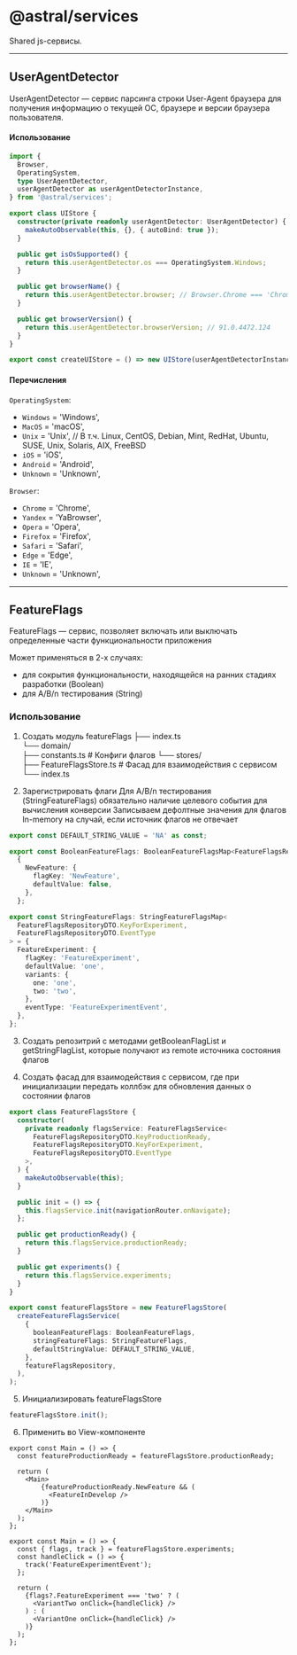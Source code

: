 # @astral/services

Shared js-сервисы.

----

## UserAgentDetector

UserAgentDetector — сервис парсинга строки User-Agent браузера для получения информацию о
текущей ОС, браузере и версии браузера пользователя.

#### Использование

```typescript
import { 
  Browser, 
  OperatingSystem, 
  type UserAgentDetector,
  userAgentDetector as userAgentDetectorInstance, 
} from '@astral/services';

export class UIStore {
  constructor(private readonly userAgentDetector: UserAgentDetector) {
    makeAutoObservable(this, {}, { autoBind: true });
  }

  public get isOsSupported() {
    return this.userAgentDetector.os === OperatingSystem.Windows;
  }

  public get browserName() {
    return this.userAgentDetector.browser; // Browser.Chrome === 'Chrome'
  }

  public get browserVersion() {
    return this.userAgentDetector.browserVersion; // 91.0.4472.124
  }
}

export const createUIStore = () => new UIStore(userAgentDetectorInstance);
```

#### Перечисления

`OperatingSystem`:
- `Windows` = 'Windows',
- `MacOS` = 'macOS',
- `Unix` = 'Unix', // В т.ч. Linux, CentOS, Debian, Mint, RedHat, Ubuntu, SUSE, Unix, Solaris, AIX, FreeBSD
- `iOS` = 'iOS',
- `Android` = 'Android',
- `Unknown` = 'Unknown',

`Browser`:
- `Chrome` = 'Chrome',
- `Yandex` = 'YaBrowser',
- `Opera` = 'Opera',
- `Firefox` = 'Firefox',
- `Safari` = 'Safari',
- `Edge` = 'Edge',
- `IE` = 'IE',
- `Unknown` = 'Unknown',

----

## FeatureFlags

FeatureFlags — сервис, позволяет включать или выключать определенные части функциональности приложения

Может применяться в 2-х случаях:
- для сокрытия функциональности, находящейся на ранних стадиях разработки (Boolean)
- для A/B/n тестирования (String)

### Использование

1. Создать модуль featureFlags
├── index.ts             
└── domain/                   
    ├── constants.ts             # Конфиги флагов
    └── stores/           
        ├── FeatureFlagsStore.ts # Фасад для взаимодействия с сервисом
        └── index.ts

2. Зарегистрировать флаги
Для A/B/n тестирования (StringFeatureFlags) обязательно наличие целевого события для вычисления конверсии
Записываем дефолтные значения для флагов In-memory на случай, если источник флагов не отвечает

```typescript
export const DEFAULT_STRING_VALUE = 'NA' as const;

export const BooleanFeatureFlags: BooleanFeatureFlagsMap<FeatureFlagsRepositoryDTO.KeyProductionReady> =
  {
    NewFeature: {
      flagKey: 'NewFeature',
      defaultValue: false,
    },
  };

export const StringFeatureFlags: StringFeatureFlagsMap<
  FeatureFlagsRepositoryDTO.KeyForExperiment,
  FeatureFlagsRepositoryDTO.EventType
> = {
  FeatureExperiment: {
    flagKey: 'FeatureExperiment',
    defaultValue: 'one',
    variants: {
      one: 'one',
      two: 'two',
    },
    eventType: 'FeatureExperimentEvent',
  },
};
```

3. Создать репозитрий с методами getBooleanFlagList и getStringFlagList, которые получают из remote источника состояния флагов

4. Создать фасад для взаимодействия с сервисом, где при инициализации передать коллбэк для обновления данных о состоянии флагов

```typescript
export class FeatureFlagsStore {
  constructor(
    private readonly flagsService: FeatureFlagsService<
      FeatureFlagsRepositoryDTO.KeyProductionReady,
      FeatureFlagsRepositoryDTO.KeyForExperiment,
      FeatureFlagsRepositoryDTO.EventType
    >,
  ) {
    makeAutoObservable(this);
  }

  public init = () => {
    this.flagsService.init(navigationRouter.onNavigate);
  };

  public get productionReady() {
    return this.flagsService.productionReady;
  }

  public get experiments() {
    return this.flagsService.experiments;
  }
}

export const featureFlagsStore = new FeatureFlagsStore(
  createFeatureFlagsService(
    {
      booleanFeatureFlags: BooleanFeatureFlags,
      stringFeatureFlags: StringFeatureFlags,
      defaultStringValue: DEFAULT_STRING_VALUE,
    },
    featureFlagsRepository,
  ),
);
```

5. Инициализировать featureFlagsStore

```typescript
featureFlagsStore.init();
```

6. Применить во View-компоненте

```tsx
export const Main = () => {
  const featureProductionReady = featureFlagsStore.productionReady;

  return (
    <Main>
        {featureProductionReady.NewFeature && (
          <FeatureInDevelop />
        )}
    </Main>
  );
};
```

```tsx
export const Main = () => {
  const { flags, track } = featureFlagsStore.experiments;
  const handleClick = () => {
    track('FeatureExperimentEvent');
  };

  return (
    {flags?.FeatureExperiment === 'two' ? (
      <VariantTwo onClick={handleClick} />
    ) : (
      <VariantOne onClick={handleClick} />
    )}
  );
};
```

